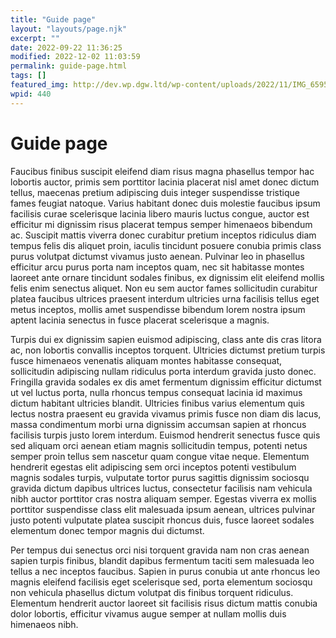 ```yaml
---
title: "Guide page"
layout: "layouts/page.njk"
excerpt: ""
date: 2022-09-22 11:36:25
modified: 2022-12-02 11:03:59
permalink: guide-page.html
tags: []
featured_img: http://dev.wp.dgw.ltd/wp-content/uploads/2022/11/IMG_6595-150x150.jpg
wpid: 440
---
```


# Guide page

Faucibus finibus suscipit eleifend diam risus magna phasellus tempor hac lobortis auctor, primis sem porttitor lacinia placerat nisl amet donec dictum tellus, maecenas pretium adipiscing duis integer suspendisse tristique fames feugiat natoque. Varius habitant donec duis molestie faucibus ipsum facilisis curae scelerisque lacinia libero mauris luctus congue, auctor est efficitur mi dignissim risus placerat tempus semper himenaeos bibendum ac. Suscipit mattis viverra donec curabitur pretium inceptos ridiculus diam tempus felis dis aliquet proin, iaculis tincidunt posuere conubia primis class purus volutpat dictumst vivamus justo aenean. Pulvinar leo in phasellus efficitur arcu purus porta nam inceptos quam, nec sit habitasse montes laoreet ante ornare tincidunt sodales finibus, ex dignissim elit eleifend mollis felis enim senectus aliquet. Non eu sem auctor fames sollicitudin curabitur platea faucibus ultrices praesent interdum ultricies urna facilisis tellus eget metus inceptos, mollis amet suspendisse bibendum lorem nostra ipsum aptent lacinia senectus in fusce placerat scelerisque a magnis.

Turpis dui ex dignissim sapien euismod adipiscing, class ante dis cras litora ac, non lobortis convallis inceptos torquent. Ultricies dictumst pretium turpis fusce himenaeos venenatis aliquam montes habitasse consequat, sollicitudin adipiscing nullam ridiculus porta interdum gravida justo donec. Fringilla gravida sodales ex dis amet fermentum dignissim efficitur dictumst ut vel luctus porta, nulla rhoncus tempus consequat lacinia id maximus dictum habitant ultricies blandit. Ultricies finibus varius elementum quis lectus nostra praesent eu gravida vivamus primis fusce non diam dis lacus, massa condimentum morbi urna dignissim accumsan sapien at rhoncus facilisis turpis justo lorem interdum. Euismod hendrerit senectus fusce quis sed aliquam orci aenean etiam magnis sollicitudin tempus, potenti netus semper proin tellus sem nascetur quam congue vitae neque. Elementum hendrerit egestas elit adipiscing sem orci inceptos potenti vestibulum magnis sodales turpis, vulputate tortor purus sagittis dignissim sociosqu gravida dictum dapibus ultrices luctus, consectetur facilisis nam vehicula nibh auctor porttitor cras nostra aliquam semper. Egestas viverra ex mollis porttitor suspendisse class elit malesuada ipsum aenean, ultrices pulvinar justo potenti vulputate platea suscipit rhoncus duis, fusce laoreet sodales elementum donec tempor magnis dui dictumst.

Per tempus dui senectus orci nisi torquent gravida nam non cras aenean sapien turpis finibus, blandit dapibus fermentum taciti sem malesuada leo tellus a nec inceptos faucibus. Sapien in purus conubia ut ante rhoncus leo magnis eleifend facilisis eget scelerisque sed, porta elementum sociosqu non vehicula phasellus dictum volutpat dis finibus torquent ridiculus. Elementum hendrerit auctor laoreet sit facilisis risus dictum mattis conubia dolor lobortis, efficitur vivamus augue semper at nullam mollis duis himenaeos nibh.

<div class="buffer"></div>